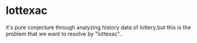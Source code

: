 lottexac
==============

it's pure conjecture through analyzing history data of lottery,but this is the problem that we want to resolve by "lottexac"..